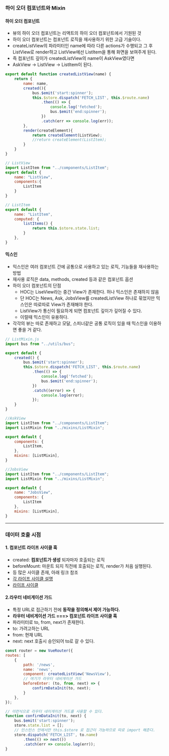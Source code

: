 ### 하이 오더 컴포넌트와 Mixin
#### 하이 오더 컴포넌트
- 뷰의 하이 오더 컴포넌트는 리액트의 하이 오더 컴포넌트에서 기원된 것
- 하이 오더 컴포넌트는 컴포넌트 로직을 재사용하기 위한 고급 기술이다.
- createListView의 파라미터인 name에 따라 다른 actions가 수행되고 그 후  ListView로 render하고 ListView에선 ListItem을 통해 화면을 보여주게 된다.
- 즉 컴포넌트 깊이가 createdListView의 name이 AskView였다면
- AskView -> ListView -> ListItem이 된다.
```js
export default function createdListView(name) {
    return {
        name: name,
        created(){
            bus.$emit('start:spinner');
            this.$store.dispatch('FETCH_LIST', this.$route.name)
                .then(() => {
                    console.log('fetched');
                    bus.$emit('end:spinner');
                })
                .catch(err => console.log(err));
        },
        render(createElement){
            return createElement(ListView);
            //return createElement(ListItem);
        }
    }
}

// ListView
import ListItem from "../components/ListItem";
export default {
    name: "ListView",
    components:{
        ListItem
    }
}

// ListItem
export default {
    name: "ListItem",
    computed: {
        listItems() {
            return this.$store.state.list;
        }
    },
}
```
#### 믹스인
- 믹스인은 여러 컴포넌트 간에 공통으로 사용하고 있는 로직, 기능들을 재사용하는 방법
- 재사용 로직은 data, methods, created 등과 같은 컴포넌트 옵션
- 하이 오더 컴포넌트의 단점
  - HOC는 LiseView라는 중간 View가 존재한다. 허나 믹스인은 존재하지 않음
  - 단 HOC는 News, Ask, JobsView를 createdListView 하나로 묶었지만 믹스인은 따로따로 View가 존재해야 한다.
  - ListView가 통신이 필요하게 되면 컴포넌트 깊이가 깊어질 수 있다.
  - 이럴때 믹스인이 유용하다.
- 각각의 뷰는 따로 존재하고 모달, 스피너같은 공통 로직이 있을 때 믹스인을 이용하면 좋을 거 같다.

```js
// ListMixin.js
import bus from "../utils/bus";

export default {
    created() {
        bus.$emit('start:spinner');
        this.$store.dispatch('FETCH_LIST', this.$route.name)
            .then(() => {
                console.log('fetched');
                bus.$emit('end:spinner');
            })
            .catch((error) => {
                console.log(error);
            });
    }
}

//AskView
import ListItem from "../components/ListItem";
import ListMixin from "../mixins/ListMixin";

export default {
    components: {
        ListItem,
    },
    mixins: [ListMixin],
}

//JobsView
import ListItem from "../components/ListItem";
import ListMixin from "../mixins/ListMixin";

export default {
    name: "JobsView",
    components: {
        ListItem
    },
    mixins: [ListMixin],
}
```
---

### 데이터 호출 시점
#### 1. 컴포넌트 라이프 사이클 훅
- created: **컴포넌트가 생성** 되자마자 호출되는 로직
- beforeMount: 마운트 되지 직전에 호출되는 로직, render가 처음 실행된다.
- 등 많은 사이클 존재, 아래 링크 참조
- [각 라이프 사이클 설명](https://vuejs.org/v2/api/#created)
- [라이프 사이클](https://vuejs.org/v2/guide/instance.html#Lifecycle-Diagram)

#### 2.라우터 네비게이션 가드
- 특정 URL로 접근하기 전에 **동작을 정의해서 제어 가능하다.**
- **라우터 네비게이션 가드 ===> 컴포넌트 라이프 사이클 훅**
- 파라미터로 to, from, next가 존재한다.
- to: 가려고하는 URL
- from: 현재 URL
- next: next 호출시 승인되어 to로 갈 수 있다.
```js
const router = new VueRouter({
routes: [
    {
        path: '/news',
        name: 'news',
        component: createdListView('NewsView'),
        // 여기가 라우터 네비게이션 가드
        beforeEnter: (to, from, next) => {
            confirmDataInit(to, next);
        }
    },
});

// 이런식으로 라우터 네이게이션 가드를 사용할 수 있다.
function confirmDataInit(to, next) {
    bus.$emit('start:spinner');
    store.state.list = [];
    // 인스턴스 안에서만 this.$store 로 접근이 가능하므로 따로 import 해준다.
    store.dispatch('FETCH_LIST', to.name)
        .then(() => next())
        .catch(err => console.log(err));
}
```
